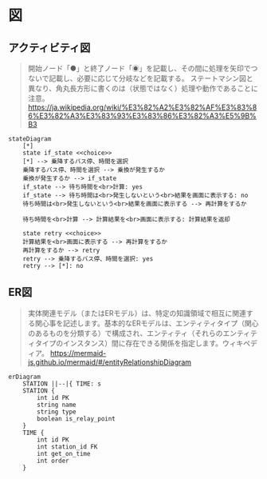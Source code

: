 # 図

## アクティビティ図
>開始ノード「●」と終了ノード「◉」を記載し、その間に処理を矢印でつないで記載し、必要に応じて分岐などを記載する。 ステートマシン図と異なり、角丸長方形に書くのは（状態ではなく）処理や動作であることに注意。
https://ja.wikipedia.org/wiki/%E3%82%A2%E3%82%AF%E3%83%86%E3%82%A3%E3%83%93%E3%83%86%E3%82%A3%E5%9B%B3

```mermaid
stateDiagram
    [*]
    state if_state <<choice>>
    [*] --> 乗降するバス停、時間を選択
    乗降するバス停、時間を選択 --> 乗換が発生するか
    乗換が発生するか --> if_state
    if_state --> 待ち時間を<br>計算: yes
    if_state --> 待ち時間は<br>発生しないという<br>結果を画面に表示する: no
    待ち時間は<br>発生しないという<br>結果を画面に表示する --> 再計算をするか

    待ち時間を<br>計算 --> 計算結果を<br>画面に表示する: 計算結果を返却

    state retry <<choice>>
    計算結果を<br>画面に表示する --> 再計算をするか
    再計算をするか --> retry
    retry --> 乗降するバス停、時間を選択: yes
    retry --> [*]: no
```

## ER図
>実体関連モデル（またはERモデル）は、特定の知識領域で相互に関連する関心事を記述します。基本的なERモデルは、エンティティタイプ（関心のあるものを分類する）で構成され、エンティティ（それらのエンティティタイプのインスタンス）間に存在できる関係を指定します。ウィキペディア。
https://mermaid-js.github.io/mermaid/#/entityRelationshipDiagram

```mermaid
erDiagram
    STATION ||--|{ TIME: s
    STATION {
        int id PK
        string name
        string type
        boolean is_relay_point
    }
    TIME {
        int id PK
        int station_id FK
        int get_on_time
        int order
    }
```


